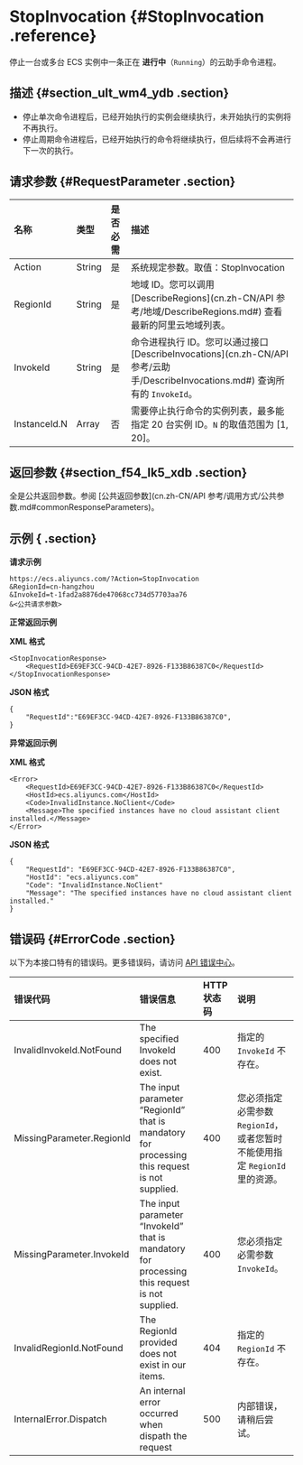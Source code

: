 # StopInvocation {#StopInvocation .reference}

停止一台或多台 ECS 实例中一条正在 **进行中**（`Running`）的云助手命令进程。

## 描述 {#section_ult_wm4_ydb .section}

-   停止单次命令进程后，已经开始执行的实例会继续执行，未开始执行的实例将不再执行。
-   停止周期命令进程后，已经开始执行的命令将继续执行，但后续将不会再进行下一次的执行。

## 请求参数 {#RequestParameter .section}

|名称|类型|是否必需|描述|
|:-|:-|:---|:-|
|Action|String|是|系统规定参数。取值：StopInvocation|
|RegionId|String|是|地域 ID。您可以调用 [DescribeRegions](cn.zh-CN/API 参考/地域/DescribeRegions.md#) 查看最新的阿里云地域列表。|
|InvokeId|String|是|命令进程执行 ID。您可以通过接口 [DescribeInvocations](cn.zh-CN/API 参考/云助手/DescribeInvocations.md#) 查询所有的 `InvokeId`。|
|InstanceId.N|Array|否|需要停止执行命令的实例列表，最多能指定 20 台实例 ID。`N` 的取值范围为 \[1, 20\]。|

## 返回参数 {#section_f54_lk5_xdb .section}

全是公共返回参数。参阅 [公共返回参数](cn.zh-CN/API 参考/调用方式/公共参数.md#commonResponseParameters)。

## 示例 { .section}

**请求示例** 

```
https://ecs.aliyuncs.com/?Action=StopInvocation
&RegionId=cn-hangzhou
&InvokeId=t-1fad2a8876de47068cc734d57703aa76
&<公共请求参数>
```

**正常返回示例** 

**XML 格式**

```
<StopInvocationResponse>
    <RequestId>E69EF3CC-94CD-42E7-8926-F133B86387C0</RequestId>
</StopInvocationResponse>
```

**JSON 格式** 

```
{
    "RequestId":"E69EF3CC-94CD-42E7-8926-F133B86387C0",
}
```

**异常返回示例** 

**XML 格式**

```
<Error>
    <RequestId>E69EF3CC-94CD-42E7-8926-F133B86387C0</RequestId>
    <HostId>ecs.aliyuncs.com</HostId>
    <Code>InvalidInstance.NoClient</Code>
    <Message>The specified instances have no cloud assistant client installed.</Message>
</Error>
```

**JSON 格式** 

```
{
    "RequestId": "E69EF3CC-94CD-42E7-8926-F133B86387C0",
    "HostId": "ecs.aliyuncs.com"
    "Code": "InvalidInstance.NoClient"
    "Message": "The specified instances have no cloud assistant client installed."
}
```

## 错误码 {#ErrorCode .section}

以下为本接口特有的错误码。更多错误码，请访问 [API 错误中心](https://error-center.aliyun.com/status/product/Ecs)。

|错误代码|错误信息|HTTP 状态码|说明|
|:---|:---|:-------|:-|
|InvalidInvokeId.NotFound|The specified InvokeId does not exist.|400|指定的 `InvokeId` 不存在。|
|MissingParameter.RegionId|The input parameter “RegionId” that is mandatory for processing this request is not supplied.|400|您必须指定必需参数 `RegionId`，或者您暂时不能使用指定 `RegionId` 里的资源。|
|MissingParameter.InvokeId|The input parameter “InvokeId” that is mandatory for processing this request is not supplied.|400|您必须指定必需参数 `InvokeId`。|
|InvalidRegionId.NotFound|The RegionId provided does not exist in our items.|404|指定的 `RegionId` 不存在。|
|InternalError.Dispatch|An internal error occurred when dispath the request|500|内部错误，请稍后尝试。|


